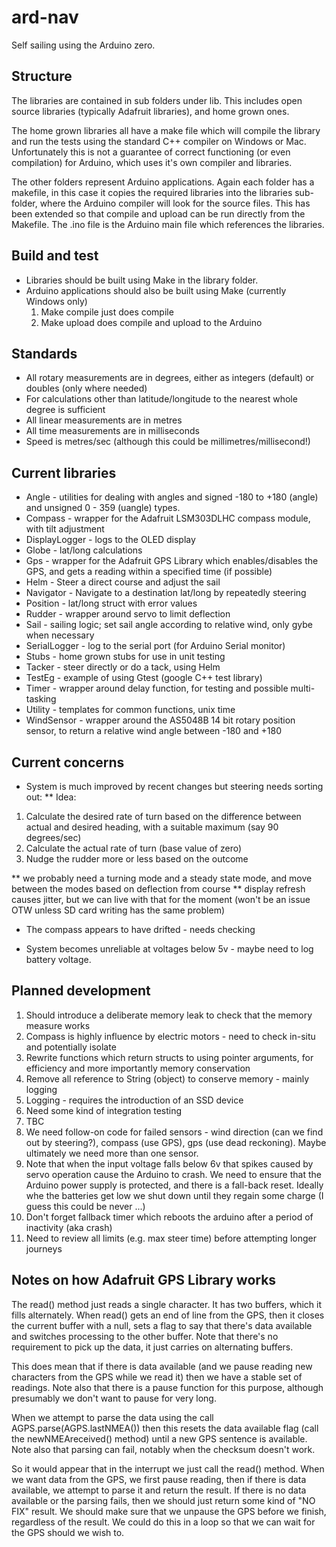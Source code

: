 # ard-nav
Self sailing using the Arduino zero.

## Structure
The libraries are contained in sub folders under lib.  This includes open source libraries (typically Adafruit libraries), and home grown ones.

The home grown libraries all have a make file which will compile the library and run the tests using the standard C++ compiler on Windows or Mac.  Unfortunately this is not a guarantee of correct functioning (or even compilation) for Arduino, which uses it's own compiler and libraries.

The other folders represent Arduino applications.  Again each folder has a makefile, in this case it copies the required libraries into the libraries sub-folder, where the Arduino compiler will look for the source files.  This has been extended so that compile and upload can be run directly from the Makefile.  The .ino file is the Arduino main file which references the libraries.

## Build and test

* Libraries should be built using Make in the library folder.
* Arduino applications should also be built using Make (currently Windows only)
  1. Make compile just does compile
  2. Make upload does compile and upload to the Arduino

## Standards

* All rotary measurements are in degrees, either as integers (default) or doubles (only where needed)
* For calculations other than latitude/longitude to the nearest whole degree is sufficient
* All linear measurements are in metres
* All time measurements are in milliseconds
* Speed is metres/sec (although this could be millimetres/millisecond!)

## Current libraries

* Angle - utilities for dealing with angles and signed -180 to +180 (angle) and unsigned 0 - 359 (uangle) types.
* Compass - wrapper for the Adafruit LSM303DLHC compass module, with tilt adjustment
* DisplayLogger - logs to the OLED display
* Globe - lat/long calculations  
* Gps - wrapper for the Adafruit GPS Library which enables/disables the GPS, and gets a reading within a specified time (if possible)
* Helm - Steer a direct course and adjust the sail
* Navigator - Navigate to a destination lat/long by repeatedly steering
* Position - lat/long struct with error values
* Rudder - wrapper around servo to limit deflection
* Sail - sailing logic; set sail angle according to relative wind, only gybe when necessary
* SerialLogger - log to the serial port (for Arduino Serial monitor)
* Stubs - home grown stubs for use in unit testing
* Tacker - steer directly or do a tack, using Helm
* TestEg - example of using Gtest (google C++ test library)
* Timer - wrapper around delay function, for testing and possible multi-tasking
* Utility - templates for common functions, unix time
* WindSensor - wrapper around the AS5048B 14 bit rotary position sensor, to return a relative wind angle between -180 and +180

## Current concerns

* System is much improved by recent changes but steering needs sorting out:
** Idea:
1. Calculate the desired rate of turn based on the difference between actual and desired heading, with a suitable maximum (say 90 degrees/sec)
2. Calculate the actual rate of turn (base value of zero)
3. Nudge the rudder more or less based on the outcome

** we probably need a turning mode and a steady state mode, and move between the modes based on deflection from course
** display refresh causes jitter, but we can live with that for the moment (won't be an issue OTW unless SD card writing has the same problem)

* The compass appears to have drifted - needs checking

* System becomes unreliable at voltages below 5v - maybe need to log battery voltage.

## Planned development

1. Should introduce a deliberate memory leak to check that the memory measure works
2. Compass is highly influence by electric motors - need to check in-situ and potentially isolate
3. Rewrite functions which return structs to using pointer arguments, for efficiency and
more importantly memory conservation
4. Remove all reference to String (object) to conserve memory - mainly logging
5. Logging - requires the introduction of an SSD device
6. Need some kind of integration testing
7. TBC
8.  We need follow-on code for failed sensors - wind direction (can we find out by steering?), compass (use GPS), gps (use dead reckoning).  Maybe ultimately we need more than one sensor.
9.  Note that when the input voltage falls below 6v that spikes caused by servo operation cause the Arduino to crash.  We need to ensure that the Arduino power supply is protected, and there is a fall-back reset.  Ideally whe the batteries get low we shut down until they regain some charge (I guess this could be never ...)
10.  Don't forget fallback timer which reboots the arduino after a period of inactivity (aka crash)
11.  Need to review all limits (e.g. max steer time) before attempting longer journeys

## Notes on how Adafruit GPS Library works

The read() method just reads a single character.  It has two buffers, which it fills alternately.  When read() gets an end of line from the GPS, then it closes the current buffer with a null, sets a flag to say that there's data available and switches processing to the other buffer.   Note that there's no requirement to pick up the data, it just carries on alternating buffers.

This does mean that if there is data available (and we pause reading new characters from the GPS while we read it) then we have a stable set of readings.  Note also that there is a pause function for this purpose, although presumably we don't want to pause for very long.

When we attempt to parse the data using the call AGPS.parse(AGPS.lastNMEA()) then this resets the data available flag (call the newNMEAreceived() method) until a new GPS sentence is available.  Note also that parsing can fail, notably when the checksum doesn't work.

So it would appear that in the interrupt we just call the read() method.  When we want data from the GPS, we first pause reading, then if there is data available, we attempt to parse it and return the result.  If there is no data available or the parsing fails, then we should just return some kind of "NO FIX" result.  We should make sure that we unpause the GPS before we finish, regardless of the result.   We could do this in a loop so that we can wait for the GPS should we wish to.
